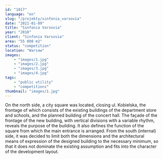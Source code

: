 ```yaml
---
id: "1017"
language: "en"
slug: "/projekty/sinfonia_varsovia"
date: "2021-01-09"
title: "Sinfonia Varsovia"
year: "2010"
client: "Sinfonia Varsovia"
area: "55 000 m2"
status: "competition"
location: "Warsaw"
images: 
    - "images/1.jpg"
    - "images/2.jpg"
    - "images/3.jpg"
    - "images/4.jpg"    
tags: 
    - "public utility"
    - "competitions"
thumbnail: "images/1.jpg"
---
```

On the north side, a&nbsp;city square was located, closing ul. Kobielska, the frontage of which consists of the existing buildings of the department store and schools, and the planned building of the concert hall. The façade of the frontage of the new building, with vertical divisions with a&nbsp;variable rhythm, reveals the purpose of the building. It also defines the function of the square from which the main entrance is arranged. From the south (internal) side, it was decided to limit both the dimensions and the architectural means of expression of the designed building to the necessary minimum, so that it does not dominate the existing assumption and fits into the character of the development layout.

